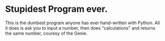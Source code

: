# Stupidest Program ever.
This is the dumbest program anyone has ever hand-written with Python. All it does is ask you to input a number, then does "calculations" and returns the same number, couresy of the Genie.
